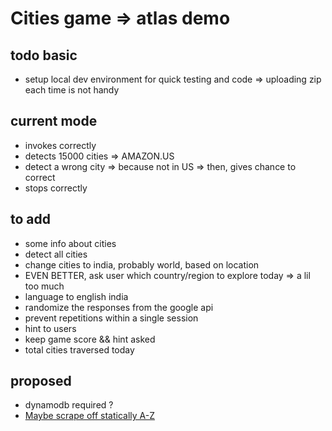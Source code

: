 # Cities game => atlas demo


## todo basic
- setup local dev environment for quick testing and code => uploading zip each time is not handy

## current mode
- invokes correctly
- detects 15000 cities => AMAZON.US
- detect a wrong city => because not in US => then, gives chance to correct
- stops correctly 

## to add
- some info about cities
- detect all cities
- change cities to india, probably world, based on location
- EVEN BETTER, ask user which country/region to explore today  => a lil too much
- language to english india
- randomize the responses from the google api
- prevent repetitions within a single session
- hint to users
- keep game score && hint asked
- total cities traversed today


## proposed
- dynamodb required ?
- [Maybe scrape off statically A-Z](https://en.wikipedia.org/wiki/List_of_towns_and_cities_with_100,000_or_more_inhabitants/cityname:_A) 